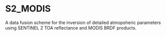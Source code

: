 # S2_MODIS

A data fusion scheme for the inversion of detailed atmopsheric parameters using SENTINEL 2 TOA reflectance and MODIS BRDF products.
